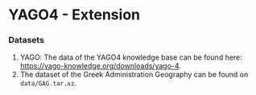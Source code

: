 # YAGO4 - Extension

### Datasets

1. YAGO: The data of the YAGO4 knowledge base can be found here: https://yago-knowledge.org/downloads/yago-4.
2. The dataset of the Greek Administration Geography can be found on `data/GAG.tar.xz`.  
